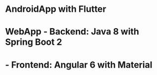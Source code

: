 # AndroidApp with Flutter

# WebApp - Backend: Java 8 with Spring Boot 2
#        - Frontend: Angular 6 with Material

